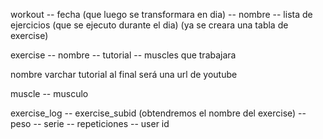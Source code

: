 workout
    -- fecha  (que luego se transformara en dia)
    -- nombre
    -- lista de ejercicios  (que se ejecuto durante el dia)  (ya se creara una tabla de exercise)




exercise
    -- nombre
    -- tutorial
    -- muscles que trabajara

nombre varchar
tutorial al final será una url de youtube


muscle
    -- musculo

exercise_log
    -- exercise_subid  (obtendremos el nombre del exercise)
    -- peso
    -- serie
    -- repeticiones
    -- user id
